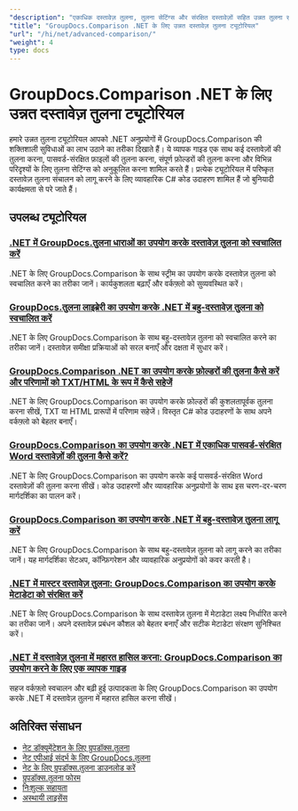 ```yaml
---
"description": "एकाधिक दस्तावेज़ तुलना, तुलना सेटिंग्स और संरक्षित दस्तावेज़ों सहित उन्नत तुलना सुविधाओं के लिए चरण-दर-चरण ट्यूटोरियल।"
"title": "GroupDocs.Comparison .NET के लिए उन्नत दस्तावेज़ तुलना ट्यूटोरियल"
"url": "/hi/net/advanced-comparison/"
"weight": 4
type: docs
---
```

# GroupDocs.Comparison .NET के लिए उन्नत दस्तावेज़ तुलना ट्यूटोरियल

हमारे उन्नत तुलना ट्यूटोरियल आपको .NET अनुप्रयोगों में GroupDocs.Comparison की शक्तिशाली सुविधाओं का लाभ उठाने का तरीका दिखाते हैं। ये व्यापक गाइड एक साथ कई दस्तावेज़ों की तुलना करना, पासवर्ड-संरक्षित फ़ाइलों की तुलना करना, संपूर्ण फ़ोल्डरों की तुलना करना और विभिन्न परिदृश्यों के लिए तुलना सेटिंग्स को अनुकूलित करना शामिल करते हैं। प्रत्येक ट्यूटोरियल में परिष्कृत दस्तावेज़ तुलना संचालन को लागू करने के लिए व्यावहारिक C# कोड उदाहरण शामिल हैं जो बुनियादी कार्यक्षमता से परे जाते हैं।

## उपलब्ध ट्यूटोरियल

### [.NET में GroupDocs.तुलना धाराओं का उपयोग करके दस्तावेज़ तुलना को स्वचालित करें](./net-document-comparison-groupdocs-streams/)
.NET के लिए GroupDocs.Comparison के साथ स्ट्रीम का उपयोग करके दस्तावेज़ तुलना को स्वचालित करने का तरीका जानें। कार्यकुशलता बढ़ाएँ और वर्कफ़्लो को सुव्यवस्थित करें।

### [GroupDocs.तुलना लाइब्रेरी का उपयोग करके .NET में बहु-दस्तावेज़ तुलना को स्वचालित करें](./groupdocs-comparison-net-multi-doc-automation/)
.NET के लिए GroupDocs.Comparison के साथ बहु-दस्तावेज़ तुलना को स्वचालित करने का तरीका जानें। दस्तावेज़ समीक्षा प्रक्रियाओं को सरल बनाएँ और दक्षता में सुधार करें।

### [GroupDocs.Comparison .NET का उपयोग करके फ़ोल्डरों की तुलना कैसे करें और परिणामों को TXT/HTML के रूप में कैसे सहेजें](./groupdocs-comparison-net-folder-comparison-tutorial/)
.NET के लिए GroupDocs.Comparison का उपयोग करके फ़ोल्डरों की कुशलतापूर्वक तुलना करना सीखें, TXT या HTML प्रारूपों में परिणाम सहेजें। विस्तृत C# कोड उदाहरणों के साथ अपने वर्कफ़्लो को बेहतर बनाएँ।

### [GroupDocs.Comparison का उपयोग करके .NET में एकाधिक पासवर्ड-संरक्षित Word दस्तावेज़ों की तुलना कैसे करें?](./compare-password-protected-docs-groupdocs-dotnet/)
.NET के लिए GroupDocs.Comparison का उपयोग करके कई पासवर्ड-संरक्षित Word दस्तावेज़ों की तुलना करना सीखें। कोड उदाहरणों और व्यावहारिक अनुप्रयोगों के साथ इस चरण-दर-चरण मार्गदर्शिका का पालन करें।

### [GroupDocs.Comparison का उपयोग करके .NET में बहु-दस्तावेज़ तुलना लागू करें](./implement-multi-doc-comparison-groupdocs-net/)
.NET के लिए GroupDocs.Comparison के साथ बहु-दस्तावेज़ तुलना को लागू करने का तरीका जानें। यह मार्गदर्शिका सेटअप, कॉन्फ़िगरेशन और व्यावहारिक अनुप्रयोगों को कवर करती है।

### [.NET में मास्टर दस्तावेज़ तुलना: GroupDocs.Comparison का उपयोग करके मेटाडेटा को संरक्षित करें](./groupdocs-comparison-net-metadata-target/)
.NET के लिए GroupDocs.Comparison के साथ दस्तावेज़ तुलना में मेटाडेटा लक्ष्य निर्धारित करने का तरीका जानें। अपने दस्तावेज़ प्रबंधन कौशल को बेहतर बनाएँ और सटीक मेटाडेटा संरक्षण सुनिश्चित करें।

### [.NET में दस्तावेज़ तुलना में महारत हासिल करना: GroupDocs.Comparison का उपयोग करने के लिए एक व्यापक गाइड](./mastering-document-comparison-groupdocs-dotnet/)
सहज वर्कफ़्लो स्वचालन और बढ़ी हुई उत्पादकता के लिए GroupDocs.Comparison का उपयोग करके .NET में दस्तावेज़ तुलना में महारत हासिल करना सीखें।

## अतिरिक्त संसाधन

- [नेट डॉक्यूमेंटेशन के लिए ग्रुपडॉक्स.तुलना](https://docs.groupdocs.com/comparison/net/)
- [नेट एपीआई संदर्भ के लिए GroupDocs.तुलना](https://reference.groupdocs.com/comparison/net/)
- [नेट के लिए ग्रुपडॉक्स.तुलना डाउनलोड करें](https://releases.groupdocs.com/comparison/net/)
- [ग्रुपडॉक्स.तुलना फोरम](https://forum.groupdocs.com/c/comparison)
- [निःशुल्क सहायता](https://forum.groupdocs.com/)
- [अस्थायी लाइसेंस](https://purchase.groupdocs.com/temporary-license/)